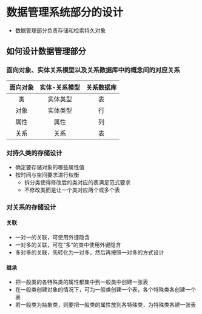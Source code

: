 # 数据管理系统部分的设计

- 数据管理部分负责存储和检索持久对象

## 如何设计数据管理部分

### 面向对象、实体关系模型以及关系数据库中的概念间的对应关系

|面向对象|实体-关系模型|关系数据库|
|:---:|:---:|:----:|
|类|实体类型|表|
|对象|实体类型|行|
|属性|属性|列|
|关系|关系|表|

### 对持久类的存储设计

- 确定要存储对象的哪些属性值
- 按时间与空间要求进行权衡
  - 拆分类使得修改后的类对应的表满足范式要求
  - 不修改类而是让一个类对应两个或多个表

### 对关系的存储设计

#### 关联
- 一对一的关联，可使用外键隐含
- 一对多的关联，可在“多”的类中使用外键隐含
- 多对多的关联，先转化为一对多，然后再按照一对多的方式设计

#### 继承

- 把一般类的各特殊类的属性都集中到一般类中创建一张表
- 在一般类创建对象的情况下，可为一般类创建一个表，各个特殊类各创建一个表
- 若一般类为抽象类，则要把一般类的属性放到各特殊类，为特殊类各建一张表
